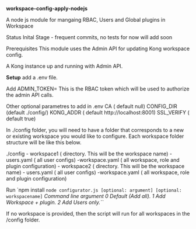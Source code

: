 **workspace-config-apply-nodejs**

A node js module for mangaing RBAC, Users and Global plugins in Workspace

Status
Inital Stage - frequent commits, no tests for now will add soon

Prerequisites
This module uses the Admin API for updating Kong workspace config.

A Kong instance up and running with Admin API.


**Setup**
add a .env file.

Add ADMIN_TOKEN= This is the RBAC token which will be used to authorize the admin API calls.

Other optional parametres to add in .env 
CA ( default null) 
CONFIG_DIR (default ./config/) 
KONG_ADDR ( default http://localhost:8001) 
SSL_VERIFY ( default true)

In ./config folder, you will need to have a folder that corresponds to a new or existing workspace you would like to configure. Each workspace folder structure will be like this below.

./config 
	- workspace1 ( directory. This will be the workspace name) 
		- users.yaml ( all user configs) 
		-workspace.yaml ( all workspace, role and plugin configuration) 
	- workspace2 ( directory. This will be the workspace name) 
        - users.yaml ( all user configs)
        -workspace.yaml ( all workspace, role and plugin configuration)

Run
`npm install
``node configurator.js [optional: argument] [optional: workspacename]``
*Command line argument 
 0 Default (Add all). 
 1 Add Workspace + plugin. 
 2 Add Users only.``*

If no workspace is provided, then the script will run for all workspaces in the /config folder.


